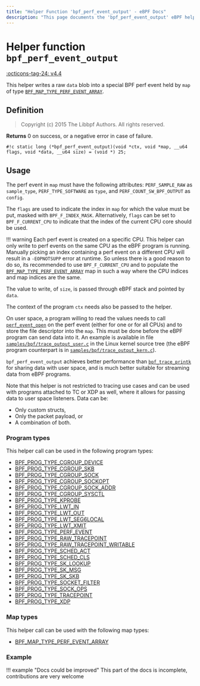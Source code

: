 ```yaml
---
title: "Helper Function 'bpf_perf_event_output' - eBPF Docs"
description: "This page documents the 'bpf_perf_event_output' eBPF helper function, including its defintion, usage, program types that can use it, and examples."
---
```

# Helper function `bpf_perf_event_output`

<!-- [FEATURE_TAG](bpf_perf_event_output) -->
[:octicons-tag-24: v4.4](https://github.com/torvalds/linux/commit/a43eec304259a6c637f4014a6d4767159b6a3aa3)
<!-- [/FEATURE_TAG] -->

This helper writes a raw `data` blob into a special BPF perf event held by `map` of type [`BPF_MAP_TYPE_PERF_EVENT_ARRAY`](../map-type/BPF_MAP_TYPE_PERF_EVENT_ARRAY.md).

## Definition

> Copyright (c) 2015 The Libbpf Authors. All rights reserved.


**Returns**
0 on success, or a negative error in case of failure.

`#!c static long (*bpf_perf_event_output)(void *ctx, void *map, __u64 flags, void *data, __u64 size) = (void *) 25;`

## Usage

The perf event in `map` must have the following attributes: `PERF_SAMPLE_RAW` as `sample_type`, `PERF_TYPE_SOFTWARE` as `type`, and `PERF_COUNT_SW_BPF_OUTPUT` as `config`.

The `flags` are used to indicate the index in `map` for which the value must be put, masked with `BPF_F_INDEX_MASK`. Alternatively, `flags` can be set to `BPF_F_CURRENT_CPU` to indicate that the index of the current CPU core should be used.

!!! warning
    Each perf event is created on a specific CPU. This helper can only write to perf events on the same CPU as the eBPF program is running. Manually picking an index containing a perf event on a different CPU will result in a `-EOPNOTSUPP` error at runtime. So unless there is a good reason to do so, its recommended to use `BPF_F_CURRENT_CPU` and to populate the [`BPF_MAP_TYPE_PERF_EVENT_ARRAY`](../map-type/BPF_MAP_TYPE_PERF_EVENT_ARRAY.md) map in such a way where the CPU indices and map indices are the same.

The value to write, of `size`, is passed through eBPF stack and pointed by `data`.

The context of the program `ctx` needs also be passed to the helper.

On user space, a program willing to read the values needs to call [`perf_event_open`](https://man7.org/linux/man-pages/man2/perf_event_open.2.html) on the perf event (either for one or for all CPUs) and to store the file descriptor into the `map`. This must be done before the eBPF program can send data into it. An example is available in file [`samples/bpf/trace_output_user.c`](https://github.com/torvalds/linux/blob/v6.2/samples/bpf/trace_output_user.c) in the Linux kernel source tree (the eBPF program counterpart is in [`samples/bpf/trace_output_kern.c`](https://github.com/torvalds/linux/blob/v6.2/samples/bpf/trace_output_kern.c)).

`bpf_perf_event_output` achieves better performance than [`bpf_trace_printk`](bpf_trace_printk.md) for sharing data with user space, and is much better suitable for streaming data from eBPF programs.

Note that this helper is not restricted to tracing use cases and can be used with programs attached to TC or XDP as well, where it allows for passing data to user space listeners. Data can be:

* Only custom structs,
* Only the packet payload, or
* A combination of both.

### Program types

This helper call can be used in the following program types:

<!-- DO NOT EDIT MANUALLY -->
<!-- [HELPER_FUNC_PROG_REF] -->
 * [BPF_PROG_TYPE_CGROUP_DEVICE](../program-type/BPF_PROG_TYPE_CGROUP_DEVICE.md)
 * [BPF_PROG_TYPE_CGROUP_SKB](../program-type/BPF_PROG_TYPE_CGROUP_SKB.md)
 * [BPF_PROG_TYPE_CGROUP_SOCK](../program-type/BPF_PROG_TYPE_CGROUP_SOCK.md)
 * [BPF_PROG_TYPE_CGROUP_SOCKOPT](../program-type/BPF_PROG_TYPE_CGROUP_SOCKOPT.md)
 * [BPF_PROG_TYPE_CGROUP_SOCK_ADDR](../program-type/BPF_PROG_TYPE_CGROUP_SOCK_ADDR.md)
 * [BPF_PROG_TYPE_CGROUP_SYSCTL](../program-type/BPF_PROG_TYPE_CGROUP_SYSCTL.md)
 * [BPF_PROG_TYPE_KPROBE](../program-type/BPF_PROG_TYPE_KPROBE.md)
 * [BPF_PROG_TYPE_LWT_IN](../program-type/BPF_PROG_TYPE_LWT_IN.md)
 * [BPF_PROG_TYPE_LWT_OUT](../program-type/BPF_PROG_TYPE_LWT_OUT.md)
 * [BPF_PROG_TYPE_LWT_SEG6LOCAL](../program-type/BPF_PROG_TYPE_LWT_SEG6LOCAL.md)
 * [BPF_PROG_TYPE_LWT_XMIT](../program-type/BPF_PROG_TYPE_LWT_XMIT.md)
 * [BPF_PROG_TYPE_PERF_EVENT](../program-type/BPF_PROG_TYPE_PERF_EVENT.md)
 * [BPF_PROG_TYPE_RAW_TRACEPOINT](../program-type/BPF_PROG_TYPE_RAW_TRACEPOINT.md)
 * [BPF_PROG_TYPE_RAW_TRACEPOINT_WRITABLE](../program-type/BPF_PROG_TYPE_RAW_TRACEPOINT_WRITABLE.md)
 * [BPF_PROG_TYPE_SCHED_ACT](../program-type/BPF_PROG_TYPE_SCHED_ACT.md)
 * [BPF_PROG_TYPE_SCHED_CLS](../program-type/BPF_PROG_TYPE_SCHED_CLS.md)
 * [BPF_PROG_TYPE_SK_LOOKUP](../program-type/BPF_PROG_TYPE_SK_LOOKUP.md)
 * [BPF_PROG_TYPE_SK_MSG](../program-type/BPF_PROG_TYPE_SK_MSG.md)
 * [BPF_PROG_TYPE_SK_SKB](../program-type/BPF_PROG_TYPE_SK_SKB.md)
 * [BPF_PROG_TYPE_SOCKET_FILTER](../program-type/BPF_PROG_TYPE_SOCKET_FILTER.md)
 * [BPF_PROG_TYPE_SOCK_OPS](../program-type/BPF_PROG_TYPE_SOCK_OPS.md)
 * [BPF_PROG_TYPE_TRACEPOINT](../program-type/BPF_PROG_TYPE_TRACEPOINT.md)
 * [BPF_PROG_TYPE_XDP](../program-type/BPF_PROG_TYPE_XDP.md)
<!-- [/HELPER_FUNC_PROG_REF] -->

### Map types

This helper call can be used with the following map types:

<!-- DO NOT EDIT MANUALLY -->
<!-- [HELPER_FUNC_MAP_REF] -->
 * [BPF_MAP_TYPE_PERF_EVENT_ARRAY](../map-type/BPF_MAP_TYPE_PERF_EVENT_ARRAY.md)
<!-- [/HELPER_FUNC_MAP_REF] -->

### Example

!!! example "Docs could be improved"
    This part of the docs is incomplete, contributions are very welcome
